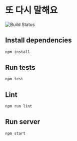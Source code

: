 # 또 다시 말해요
![Build Status](https://github.com/gringrape/ddomal/workflows/CI/badge.svg?branch=main)

## Install dependencies

```bash
npm install
```

## Run tests

```bash
npm test
```

## Lint

```bash
npm run lint
```

## Run server

```bash
npm start
```
